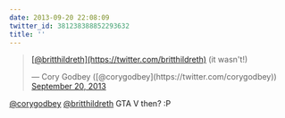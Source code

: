 ```yaml
---
date: 2013-09-20 22:08:09
twitter_id: 381238388852293632
title: ''
---
```


<blockquote class="twitter-tweet"><p lang="en" dir="ltr"><a href="https://twitter.com/britthildreth?ref_src=twsrc%5Etfw">[@britthildreth](https://twitter.com/britthildreth)</a> (it wasn&#39;t!)</p>&mdash; Cory Godbey ([@corygodbey](https://twitter.com/corygodbey)) <a href="https://twitter.com/corygodbey/status/381166515120517121?ref_src=twsrc%5Etfw">September 20, 2013</a></blockquote>
<script async src="https://platform.twitter.com/widgets.js" charset="utf-8"></script>

[@corygodbey](https://twitter.com/corygodbey) [@britthildreth](https://twitter.com/britthildreth) GTA V then? :P
